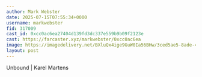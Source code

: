 ```yaml
---
author: Mark Webster
date: 2025-07-15T07:55:34+0000
username: markwebster
fid: 317009
cast_id: 0xcc0ac6ea27404d139fd3dc337e559b9b09f2123e
cast: https://farcaster.xyz/markwebster/0xcc0ac6ea
image: https://imagedelivery.net/BXluQx4ige9GuW0Ia56BHw/3ced5ae5-8ade-472a-7384-1d457b099500/original
layout: post
---
```

Unbound | Karel Martens  

<img src='https://imagedelivery.net/BXluQx4ige9GuW0Ia56BHw/3ced5ae5-8ade-472a-7384-1d457b099500/original' alt='' referrerpolicy='no-referrer'/>
